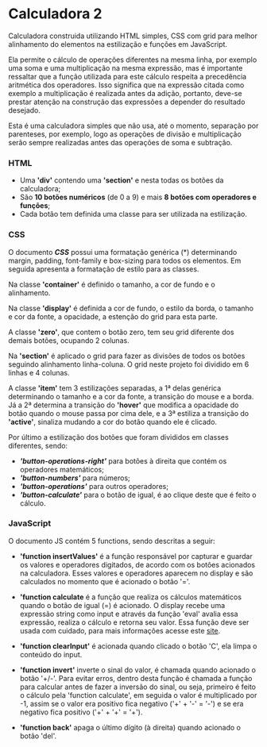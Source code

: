 # Calculadora 2 

Calculadora construida utilizando HTML simples, CSS com grid para melhor alinhamento do elementos na estilização e funções em JavaScript.

Ela permite o cálculo de operações diferentes na mesma linha, por exemplo uma soma e uma multiplicação na mesma expressão, mas é importante ressaltar que a função utilizada para este cálculo respeita a precedência aritmética dos operadores. Isso significa que na expressão citada como exemplo a multiplicação é realizada antes da adição, portanto, deve-se prestar atenção na construção das expressões a depender do resultado desejado. 

Esta é uma calculadora simples que não usa, até o momento, separação por parenteses, por exemplo, logo as operações de divisão e multiplicação serão sempre realizadas antes das operações de soma e subtração.

### HTML
- Uma **'div'** contendo uma **'section'** e nesta todas os botões da calculadora;
- São **10 botões numéricos** (de 0 a 9) e mais **8 botões com operadores e funções**;
- Cada botão tem definida uma classe para ser utilizada na estilização.

### CSS
O documento ***CSS*** possui uma formatação genérica (*) determinando margin, padding, font-family
e box-sizing para todos os elementos. Em seguida apresenta a formatação de estilo para as 
classes.

Na classe **'container'** é definido o tamanho, a cor de fundo e o alinhamento. 

Na classe **'display'** é definida a cor de fundo, o estilo da borda, o tamanho e cor da fonte, a opacidade, a estenção do grid para esta parte.

A classe **'zero'**, que contem o botão zero, tem seu grid diferente dos demais botões, ocupando 2 colunas.

Na **'section'** é aplicado o grid para fazer as divisões de todos os botões seguindo alinhamento linha-coluna. O grid neste projeto foi dividido em 6 linhas e 4 colunas.

A classe **'item'** tem 3 estilizações separadas, a 1ª delas genérica determinando o tamanho e a cor da fonte, a transição do mouse e a borda. Já a 2ª determina a transição do **'hover'** que modifica a opacidade do botão quando o mouse passa por cima dele, e a 3ª estiliza a transição do **'active'**, sinaliza mudando a cor do botão quando ele é clicado.

Por último a estilização dos botões que foram divididos em classes diferentes, sendo:

- ***'button-operations-right'*** para botões à direita que contém os operadores matemáticos;
- ***'button-numbers'*** para números;
- ***'button-operations'*** para outros operadores;
- ***'button-calculate'*** para o botão de igual, é ao clique deste que é feito o cálculo.

### JavaScript

O documento JS contém 5 functions, sendo descritas a seguir:

- **'function insertValues'** é a função responsável por capturar e guardar os valores e operadores digitados, de acordo com os botões acionados na calculadora. Esses valores e operadores aparecem no display e são calculados no momento que é acionado o botão '='.

- **'function calculate** é a função que realiza os cálculos matemáticos quando o botão de igual (=) é acionado. O display recebe uma expressão string como input e através da função 'eval' avalia essa expressão, realiza o cálculo e retorna seu valor. Essa função deve ser usada com cuidado, para mais informações acesse este [site](https://developer.mozilla.org/pt-BR/docs/Web/JavaScript/Reference/Global_Objects/eval).

- **'function clearInput'** é acionada quando clicado o botão 'C', ela limpa o conteúdo do input.

- **'function invert'** inverte o sinal do valor, é chamada quando acionado o botão '+/-'. Para evitar erros, dentro desta função é chamada a função para calcular antes de fazer a inversão do sinal, ou seja, primeiro é feito o cálculo pela 'function calculate', em seguida o valor é multiplicado por -1, assim se o valor era positivo fica negativo ('+' + '-' = '-') e se era negativo fica positivo ('+' + '+' = '+').

- **'function back'** apaga o último dígito (à direita) quando acionado o botão 'del'.

